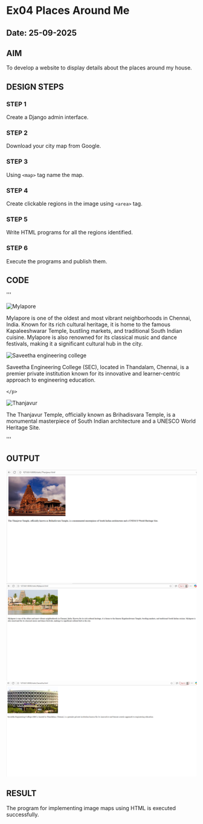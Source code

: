 # Ex04 Places Around Me
## Date: 25-09-2025

## AIM
To develop a website to display details about the places around my house.

## DESIGN STEPS

### STEP 1
Create a Django admin interface.

### STEP 2
Download your city map from Google.

### STEP 3
Using ```<map>``` tag name the map.

### STEP 4
Create clickable regions in the image using ```<area>``` tag.

### STEP 5
Write HTML programs for all the regions identified.

### STEP 6
Execute the programs and publish them.

## CODE
'''
<!DOCTYPE html>
<html lang="en">
<head>
    <meta charset="UTF-8">
    <meta name="viewport" content="width=device-width, initial-scale=1.0">
    <title>Mylapore</title>
</head>
<body>
    <img src="mylapore temple.png" alt="Mylapore" width="400">
    <p>
        Mylapore is one of the oldest and most vibrant neighborhoods in Chennai, India. Known for its rich cultural heritage, it is home to the famous Kapaleeshwarar Temple, bustling markets, and traditional South Indian cuisine. Mylapore is also renowned for its classical music and dance festivals, making it a significant cultural hub in the city.
    </p>
</body>
</html>

<!DOCTYPE html>
<html lang="en">
<head>
    <meta charset="UTF-8">
    <meta name="viewport" content="width=device-width, initial-scale=1.0">
    <title>Saveetha engineering college</title>
</head>
<body>
    <img src="saveetha engineering college.png" alt="Saveetha engineering college" width="400">
    <p>
        Saveetha Engineering College (SEC), located in Thandalam, Chennai, is a premier private institution known for its innovative and learner-centric approach to engineering education.

    </p>
</body>
</html>

<!DOCTYPE html>
<html lang="en">
<head>
    <meta charset="UTF-8">
    <meta name="viewport" content="width=device-width, initial-scale=1.0">
    <title>Thanjavur</title>
</head>
<body>
    <img src="Thanjavur temple.png" alt="Thanjavur" width="400">
    <p>
        The Thanjavur Temple, officially known as Brihadisvara Temple, is a monumental masterpiece of South Indian architecture and a UNESCO World Heritage Site.
    </p>
</body>
</html>
'''


## OUTPUT
![alt text](<Screenshot 2025-09-25 155447.png>)
![alt text](<Screenshot 2025-09-25 155756.png>)
![alt text](<Screenshot 2025-09-25 160253.png>)


## RESULT
The program for implementing image maps using HTML is executed successfully.
